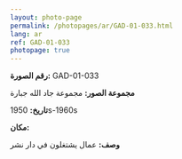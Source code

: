 ```yaml
---
layout: photo-page
permalink: /photopages/ar/GAD-01-033.html
lang: ar
ref: GAD-01-033
photopage: true
---
```


**رقم الصورة:** GAD-01-033

**مجموعة الصور:** مجموعة جاد الله جبارة

**تاريخ:** 1950s-1960s

**مكان:**

**وصف:**  عمال يشتغلون في دار نشر
